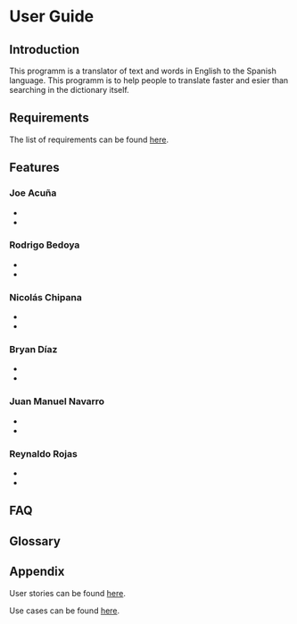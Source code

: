 # User Guide

## Introduction

This programm is a translator of text and words in English to the Spanish language. This programm is to help people to translate faster and esier than searching in the dictionary itself.

## Requirements

The list of requirements can be found [here](https://github.com/cs2901/testing-ayuda-pe/blob/master/Requirements/Requirements.md).

## Features
### Joe Acuña
- 
-

### Rodrigo Bedoya
-
-

### Nicolás Chipana
-
-

### Bryan Díaz
-
-

### Juan Manuel Navarro
-
-

### Reynaldo Rojas
-
-

## FAQ

## Glossary

## Appendix

User stories can be found [here](https://github.com/cs2901/testing-ayuda-pe/issues).

Use cases can be found [here]().
